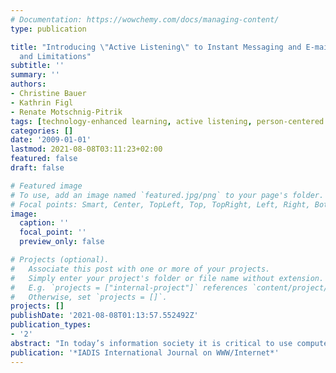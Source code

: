 ```yaml
---
# Documentation: https://wowchemy.com/docs/managing-content/
type: publication

title: "Introducing \"Active Listening\" to Instant Messaging and E-mail: Benefits
  and Limitations"
subtitle: ''
summary: ''
authors:
- Christine Bauer
- Kathrin Figl
- Renate Motschnig-Pitrik
tags: [technology-enhanced learning, active listening, person-centered learning]
categories: []
date: '2009-01-01'
lastmod: 2021-08-08T03:11:23+02:00
featured: false
draft: false

# Featured image
# To use, add an image named `featured.jpg/png` to your page's folder.
# Focal points: Smart, Center, TopLeft, Top, TopRight, Left, Right, BottomLeft, Bottom, BottomRight.
image:
  caption: ''
  focal_point: ''
  preview_only: false

# Projects (optional).
#   Associate this post with one or more of your projects.
#   Simply enter your project's folder or file name without extension.
#   E.g. `projects = ["internal-project"]` references `content/project/deep-learning/index.md`.
#   Otherwise, set `projects = []`.
projects: []
publishDate: '2021-08-08T01:13:57.552492Z'
publication_types:
- '2'
abstract: "In today’s information society it is critical to use computer-mediated communication effectively. This article explores whether the highly recognized face-to-face communication concept “active listening” can also be applied to online settings. Demanding verbal and nonverbal skills, this way of communication improves mutual understanding by using techniques like paraphrasing. For instance, it avoids misunderstandings and in conflicts it increases chances to find a joint solution. The presented study investigates whether “active listening” is effective in written online communication, which is a novel asset. Focusing on instant messaging and e-mail, we examined both settings’ capacities and differences. Qualitative analysis based on a unique data set including log files and written user reactions on online “active listening” activities, reveals that “active listening” is possible in online communication, although a face-to -face setting is preferred due to a number of constraints imposed by online media. Results show that, while there are limitations to expressing empathy in online settings, the latter offer valuable opportunities that face-to-face conversations tend to lack. For instance, it appears that online media leave control with a communicator by allowing to completely verbalize thoughts before responding. Our results provide preliminary support that even newcomers to the concept can benefit from using active listening techniques in their online communication."
publication: '*IADIS International Journal on WWW/Internet*'
---
```

